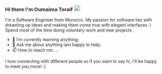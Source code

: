 ### Hi there I'm Oumaima Toraif <img src="https://user-images.githubusercontent.com/69909159/162576025-aa0151ea-1e08-4a5b-b75b-b317b03fecac.png" width="20" height="20">

I'm a Software Engineer from Morocco. My passion for software lies with dreaming up ideas and making them come true with elegant interfaces.
I Spend most of the time doing voluntary work and new projects .

- 🌱 I’m currently learning anything;
- 💬 Ask me about anything iam happy to help;
- 📫 How to reach me: ...

 I love connecting with different people so if you want to say hi, I'll be happy to meet you more! :)


